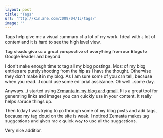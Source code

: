 ```yaml
---
layout: post
title: "Tags"
url: 'http://kinlane.com/2009/04/12/tags/'
image: ''
---
```


Tags help give me a visual summary of a lot of my work. I deal with a lot of content and it is hard to see the high level view.

Tag clouds give us a great perspective of everything from our Blogs to Google Reader and beyond.

I don't make enough time to tag all my blog postings. Most of my blog entries are purely shooting from the hip as I have the thought. Otherwise they don't make it in my blog. As I am sure some of you can tell, because when you read...I could use some editorial assistance. Oh well...some day.

Anyways...i started using [Zemanta in my blog and gmail][1]. It is a great tool for generating links and images you can quickly use in your content. It really helps spruce things up.

Then today I was trying to go through some of my blog posts and add tags, because my tag cloud on the site is weak. I noticed Zemanta makes tag suggestions and gives me a quick way to use all the suggestions.

Very nice addition.

   [1]: http://www.zemanta.com/
